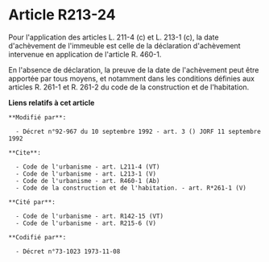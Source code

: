 # Article R213-24

Pour l'application des articles L. 211-4 (c) et L. 213-1 (c), la date d'achèvement de l'immeuble est celle de la déclaration
d'achèvement intervenue en application de l'article R. 460-1. 

En l'absence de déclaration, la preuve de la date de l'achèvement peut être apportée par tous moyens, et notamment dans les
conditions définies aux articles R. 261-1 et R. 261-2 du code de la construction et de l'habitation.

**Liens relatifs à cet article**

	**Modifié par**:

	  - Décret n°92-967 du 10 septembre 1992 - art. 3 () JORF 11 septembre 1992

	**Cite**:

	  - Code de l'urbanisme - art. L211-4 (VT)
	  - Code de l'urbanisme - art. L213-1 (V)
	  - Code de l'urbanisme - art. R460-1 (Ab)
	  - Code de la construction et de l'habitation. - art. R*261-1 (V)

	**Cité par**:

	  - Code de l'urbanisme - art. R142-15 (VT)
	  - Code de l'urbanisme - art. R215-6 (V)

	**Codifié par**:

	  - Décret n°73-1023 1973-11-08
